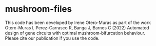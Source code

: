 # mushroom-files
This code has been developed by Irene Otero-Muras
as part of the work Otero-Muras I, Perez-Carrasco R, Banga J, Barnes C (2022) Automated design of gene circuits with optimal mushroom-bifurcation behaviour.
Please cite our publication if you use the code.
